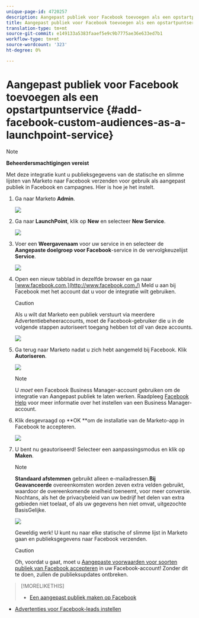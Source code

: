 ```yaml
---
unique-page-id: 4720257
description: Aangepast publiek voor Facebook toevoegen als een opstartpuntservice - Marketo Docs - Productdocumentatie
title: Aangepast publiek voor Facebook toevoegen als een opstartpuntservice
translation-type: tm+mt
source-git-commit: e149133a5383faaef5e9c9b7775ae36e633ed7b1
workflow-type: tm+mt
source-wordcount: '323'
ht-degree: 0%

---
```



# Aangepast publiek voor Facebook toevoegen als een opstartpuntservice {#add-facebook-custom-audiences-as-a-launchpoint-service}

>[!NOTE]
>
>**Beheerdersmachtigingen vereist**

Met deze integratie kunt u publieksgegevens van de statische en slimme lijsten van Marketo naar Facebook verzenden voor gebruik als aangepast publiek in Facebook en campagnes. Hier is hoe je het instelt.

1. Ga naar Marketo **Admin**.

   ![](assets/image2016-11-29-10-3a50-3a29.png)

1. Ga naar **LaunchPoint**, klik op **New** en selecteer **New Service**.

   ![](assets/image2016-11-29-10-3a51-3a11.png)

1. Voer een **Weergavenaam** voor uw service in en selecteer de **Aangepaste doelgroep voor Facebook**-service in de vervolgkeuzelijst **Service**.

   ![](assets/image2016-11-29-12-3a51-3a8.png)

1. Open een nieuw tabblad in dezelfde browser en ga naar [www.facebook.com.](http://www.facebook.com./) Meld u aan bij Facebook met het account dat u voor de integratie wilt gebruiken.

   >[!CAUTION]
   >
   >Als u wilt dat Marketo een publiek verstuurt via meerdere Advertentiebeheeraccounts, moet de Facebook-gebruiker die u in de volgende stappen autoriseert toegang hebben tot *all* van deze accounts.

   ![](assets/image2016-11-29-10-3a52-3a29.png)

1. Ga terug naar Marketo nadat u zich hebt aangemeld bij Facebook. Klik **Autoriseren**.

   ![](assets/fb-custom-authorize-hand.png)

   >[!NOTE]
   >
   >U *moet* een Facebook Business Manager-account gebruiken om de integratie van Aangepast publiek te laten werken. Raadpleeg [Facebook Help](https://www.facebook.com/business/help/1710077379203657) voor meer informatie over het instellen van een Business Manager-account.

1. Klik desgevraagd op **OK **om de installatie van de Marketo-app in Facebook te accepteren.

   ![](assets/image2016-11-29-10-3a56-3a3.png)

1. U bent nu geautoriseerd! Selecteer een aanpassingsmodus en klik op **Maken**.

   >[!NOTE]
   >
   >**Standaard afstemmen** gebruikt alleen e-mailadressen.**Bij Geavanceerde** overeenkomsten worden zeven extra velden gebruikt, waardoor de overeenkomende snelheid toeneemt, voor meer conversie. Nochtans, als het de privacybeleid van uw bedrijf het delen van extra gebieden niet toelaat, of als uw gegevens hen niet omvat, uitgezochte BasisGelijke.

   ![](assets/fb-custom-adv-matching-hands.png)

   Geweldig werk! U kunt nu naar elke statische of slimme lijst in Marketo gaan en publieksgegevens naar Facebook verzenden.

   >[!CAUTION]
   >
   >Oh, voordat u gaat, moet u [Aangepaste voorwaarden voor soorten publiek van Facebook accepteren](https://www.facebook.com/ads/manage/customaudiences/tos.php) in uw Facebook-account! Zonder dit te doen, zullen de publieksupdates ontbreken.

>[!MORELIKETHIS]
>
>* [Een aangepast publiek maken op Facebook](../../../product-docs/demand-generation/facebook/create-a-custom-audience-in-facebook.md)
   >
   >
* [Advertenties voor Facebook-leads instellen](../../../product-docs/demand-generation/facebook/set-up-facebook-lead-ads.md)

>



